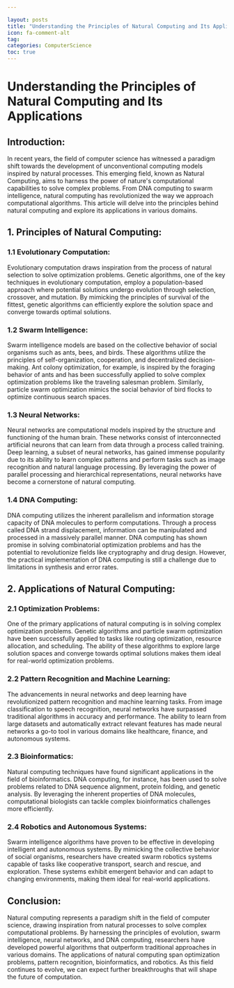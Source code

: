 ```yaml
---

layout: posts
title: "Understanding the Principles of Natural Computing and Its Applications"
icon: fa-comment-alt
tag:      
categories: ComputerScience
toc: true
---
```




# Understanding the Principles of Natural Computing and Its Applications

## Introduction:

In recent years, the field of computer science has witnessed a paradigm shift towards the development of unconventional computing models inspired by natural processes. This emerging field, known as Natural Computing, aims to harness the power of nature's computational capabilities to solve complex problems. From DNA computing to swarm intelligence, natural computing has revolutionized the way we approach computational algorithms. This article will delve into the principles behind natural computing and explore its applications in various domains.

## 1. Principles of Natural Computing:

### 1.1 Evolutionary Computation:
Evolutionary computation draws inspiration from the process of natural selection to solve optimization problems. Genetic algorithms, one of the key techniques in evolutionary computation, employ a population-based approach where potential solutions undergo evolution through selection, crossover, and mutation. By mimicking the principles of survival of the fittest, genetic algorithms can efficiently explore the solution space and converge towards optimal solutions.

### 1.2 Swarm Intelligence:
Swarm intelligence models are based on the collective behavior of social organisms such as ants, bees, and birds. These algorithms utilize the principles of self-organization, cooperation, and decentralized decision-making. Ant colony optimization, for example, is inspired by the foraging behavior of ants and has been successfully applied to solve complex optimization problems like the traveling salesman problem. Similarly, particle swarm optimization mimics the social behavior of bird flocks to optimize continuous search spaces.

### 1.3 Neural Networks:
Neural networks are computational models inspired by the structure and functioning of the human brain. These networks consist of interconnected artificial neurons that can learn from data through a process called training. Deep learning, a subset of neural networks, has gained immense popularity due to its ability to learn complex patterns and perform tasks such as image recognition and natural language processing. By leveraging the power of parallel processing and hierarchical representations, neural networks have become a cornerstone of natural computing.

### 1.4 DNA Computing:
DNA computing utilizes the inherent parallelism and information storage capacity of DNA molecules to perform computations. Through a process called DNA strand displacement, information can be manipulated and processed in a massively parallel manner. DNA computing has shown promise in solving combinatorial optimization problems and has the potential to revolutionize fields like cryptography and drug design. However, the practical implementation of DNA computing is still a challenge due to limitations in synthesis and error rates.

## 2. Applications of Natural Computing:

### 2.1 Optimization Problems:
One of the primary applications of natural computing is in solving complex optimization problems. Genetic algorithms and particle swarm optimization have been successfully applied to tasks like routing optimization, resource allocation, and scheduling. The ability of these algorithms to explore large solution spaces and converge towards optimal solutions makes them ideal for real-world optimization problems.

### 2.2 Pattern Recognition and Machine Learning:
The advancements in neural networks and deep learning have revolutionized pattern recognition and machine learning tasks. From image classification to speech recognition, neural networks have surpassed traditional algorithms in accuracy and performance. The ability to learn from large datasets and automatically extract relevant features has made neural networks a go-to tool in various domains like healthcare, finance, and autonomous systems.

### 2.3 Bioinformatics:
Natural computing techniques have found significant applications in the field of bioinformatics. DNA computing, for instance, has been used to solve problems related to DNA sequence alignment, protein folding, and genetic analysis. By leveraging the inherent properties of DNA molecules, computational biologists can tackle complex bioinformatics challenges more efficiently.

### 2.4 Robotics and Autonomous Systems:
Swarm intelligence algorithms have proven to be effective in developing intelligent and autonomous systems. By mimicking the collective behavior of social organisms, researchers have created swarm robotics systems capable of tasks like cooperative transport, search and rescue, and exploration. These systems exhibit emergent behavior and can adapt to changing environments, making them ideal for real-world applications.

## Conclusion:

Natural computing represents a paradigm shift in the field of computer science, drawing inspiration from natural processes to solve complex computational problems. By harnessing the principles of evolution, swarm intelligence, neural networks, and DNA computing, researchers have developed powerful algorithms that outperform traditional approaches in various domains. The applications of natural computing span optimization problems, pattern recognition, bioinformatics, and robotics. As this field continues to evolve, we can expect further breakthroughs that will shape the future of computation.